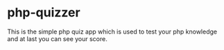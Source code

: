 # php-quizzer
This is the simple php quiz app which is used to test your php knowledge and at last you can see your score.
